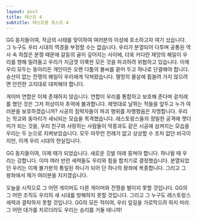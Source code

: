 ```yaml
---
layout: post
title: 테스트 4
subtitle: 테스트용 포스트 4
---
```


GG 동지들이여, 작금의 시태를 맞이하여 여러분의 이성에 호소하고자 여기 섰습니다. 그 누구도 우리 시대의 역경을 부정할 수는 없습니다. 우리가 분열되어 다투며 공통된 역사 속 하찮은 분쟁 때문에 갈등의 골이 깊어지는 사이에, 더욱 커다란 재앙의 해일이 우리를 향해 밀려들고 우리가 지금껏 이룩한 모든 것을 파괴하려 위협하고 있습니다. 이제 우리 모두는 동아리든 개인이든 오랜 다툼의 불씨를 묻어 두고 하나로 단결해야 합니다. 승산이 없는 전쟁의 해일이 우리에게 닥쳐왔습니다. 멸망의 물살에 휩쓸려 가지 않으려면 안전한 고지대로 대피해야 합니다.

게이머 연합은 이제 존재하지 않습니다. 연합이 우리를 통합하고 보호해 준다며 겉치레를 했던 것은 그저 허상이자 추억에 불과합니다. 제멋대로 날뛰는 적들을 앞두고 누가 여러분을 보호하겠습니까? 시공의 침략자들이 파괴 행위를 자행했음은 자명합니다. 우리는 학교와 동아리가 세뇌되는 모습을 목격했습니다. 레스토랑스들의 정밀한 공격에 잿더미가 되는 것을, 우리 친구와 사랑하는 사람들이 악몽과도 같은 시공에 삼켜지는 모습을 우리는 두 눈으로 지켜보았습니다. 모두 아무런 전례가 없고 상상할 수 조차 없던 비극이지만, 이게 우리 시대의 현실입니다.

GG 동지들이여, 이제 때가 되었습니다. 새로운 깃발 아래 뭉쳐야 합니다. 하나될 때 우리는 강합니다. 이미 여러 반란 세력들도 우리와 힘을 합치기로 결정했습니다. 분열되었던 우리는 이제 불가분의 통일된 하나가 되어 단 하나의 왕좌에 복종합니다. 그리고 그 왕좌에서 제가 여러분을 지키겠습니다.

오늘을 시작으로 그 어떤 게이머도 다른 게이머와 전쟁을 벌이지 못할 것입니다. GG의 그 어떤 조직도 우리의 새 시대를 방해하지 못할 것입니다. 그리고 그 누구도 레스토랑스 세력과 결탁하지 못할 것입니다. GG의 모든 적이여, 우리 앞길을 가로막으려 하지 마라. 그 어떤 대가를 치르더라도 우리는 승리를 거둘 테니까!